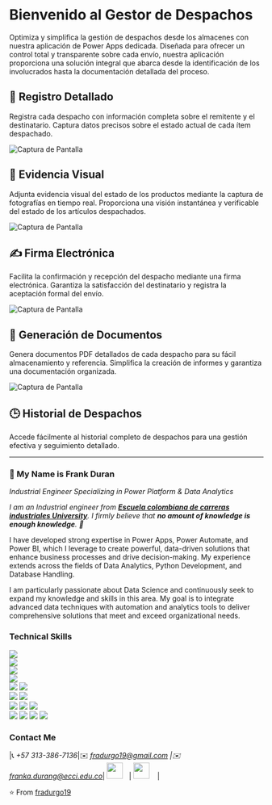 # Bienvenido al Gestor de Despachos

Optimiza y simplifica la gestión de despachos desde los almacenes con nuestra aplicación de Power Apps dedicada. Diseñada para ofrecer un control total y transparente sobre cada envío, nuestra aplicación proporciona una solución integral que abarca desde la identificación de los involucrados hasta la documentación detallada del proceso.

## 🚚 Registro Detallado

Registra cada despacho con información completa sobre el remitente y el destinatario. Captura datos precisos sobre el estado actual de cada ítem despachado.

![Captura de Pantalla](PowerApps/Assets/Images/Captura%20de%20pantalla%202024-08-23%20141304.png)

## 📸 Evidencia Visual

Adjunta evidencia visual del estado de los productos mediante la captura de fotografías en tiempo real. Proporciona una visión instantánea y verificable del estado de los artículos despachados.

![Captura de Pantalla](PowerApps/Assets/Images/Captura%20de%20pantalla%202024-08-23%20141420.png)

## ✍️ Firma Electrónica

Facilita la confirmación y recepción del despacho mediante una firma electrónica. Garantiza la satisfacción del destinatario y registra la aceptación formal del envío.

![Captura de Pantalla](PowerApps/Assets/Images/Captura%20de%20pantalla%202024-08-23%20141420.png)

## 📄 Generación de Documentos

Genera documentos PDF detallados de cada despacho para su fácil almacenamiento y referencia. Simplifica la creación de informes y garantiza una documentación organizada.

![Captura de Pantalla](PowerApps/Assets/Images/Captura%20de%20pantalla%202024-08-23%20141325.png)

## 🕒 Historial de Despachos

Accede fácilmente al historial completo de despachos para una gestión efectiva y seguimiento detallado.



---

### 👋 My Name is Frank Duran

*Industrial Engineer Specializing in Power Platform & Data Analytics*

<em>I am an Industrial engineer from <a href="https://www.ecci.edu.co/"><b>Escuela colombiana de carreras industriales University</b></a>. I firmly believe that **no amount of knowledge is enough knowledge**. 🧠</em>

I have developed strong expertise in Power Apps, Power Automate, and Power BI, which I leverage to create powerful, data-driven solutions that enhance business processes and drive decision-making. My experience extends across the fields of Data Analytics, Python Development, and Database Handling.

I am particularly passionate about Data Science and continuously seek to expand my knowledge and skills in this area. My goal is to integrate advanced data techniques with automation and analytics tools to deliver comprehensive solutions that meet and exceed organizational needs.

### Technical Skills

<img src="https://img.shields.io/badge/-Power%20Apps-2F6C8F?style=flat&logo=powerapps&logoColor=white"> <br />
<img src="https://img.shields.io/badge/-Power%20BI-F2C811?style=flat&logo=powerbi&logoColor=black"> <br />
<img src="https://img.shields.io/badge/-Python%203-black?style=flat&logo=python&logoColor=white"> <br />
<img src="https://img.shields.io/badge/-VBA-8A2C2A?style=flat&logo=visualstudiocode&logoColor=white"> <br />
<img src="https://img.shields.io/badge/-MongoDB-de6c1e?style=flat" > <img src="https://img.shields.io/badge/-SQL-5466b8?style=flat&logo=sql&logoColor=white" > <br />
<img src="https://img.shields.io/badge/-Numpy-0d7963?style=flat&logo=flask&logoColor=white"> <img src="https://img.shields.io/badge/-SKlearn-161616?style=flat&logo=react&logoColor=00d9ff"> <br/>
<img src="https://img.shields.io/badge/-C%20&%20C++-659ad2?style=flat&logo=c%2B%2B&logoColor=ffffff"> 
<img src="https://img.shields.io/badge/-Problem%20Solving-ffa804?style=flat"> <img src="https://img.shields.io/badge/-Database%20Management-4d008f?style=flat"> <br />
<img src="https://img.shields.io/badge/-Machine%20Learning-102230?style=flat"> 
<img src="https://img.shields.io/badge/-Microsoft%20Word-164ead?style=flat&logo=microsoft%20word"> <img src="https://img.shields.io/badge/-Microsoft%20Excel-026f39?style=flat&logo=microsoft%20excel"> <img src="https://img.shields.io/badge/-Microsoft%20PowerPoint-b9361a?style=flat&logo=microsoft%20powerpoint">

### Contact Me

|📞 *+57 313-386-7136*|✉️ *fradurgo19@gmail.com \|✉️ franka.durang@ecci.edu.co*| <a href="https://www.linkedin.com/in/frank-anderson-duran-gonzalez/"><img src="https://i.ibb.co/Kx2GSrT/linkedin.png" width="32px" height="32px"></a> &nbsp; | <a href="https://github.com/fradurgo19"><img src="https://cdn.iconscout.com/icon/free/png-256/github-108-438008.png" width="32px" height="32px"></a> &nbsp; &nbsp;|

⭐️ From [fradurgo19](https://github.com/fradurgo19)

